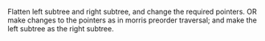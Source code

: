 Flatten left subtree and right subtree, and change the required pointers.
OR
make changes to the pointers as in morris preorder traversal; and make the left subtree as the right subtree.